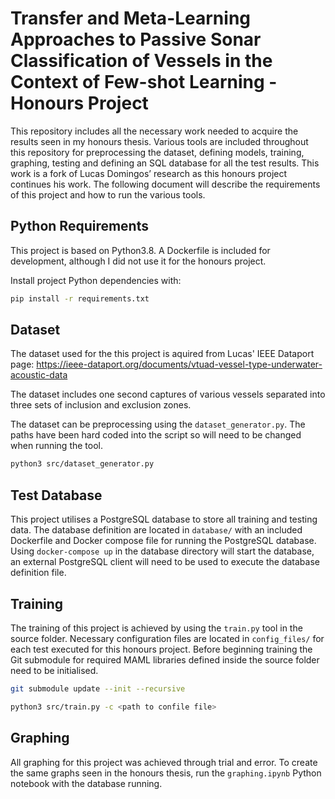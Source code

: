 # Transfer and Meta-Learning Approaches to Passive Sonar Classification of Vessels in the Context of Few-shot Learning - Honours Project
This repository includes all the necessary work needed to acquire the results seen in my honours thesis. Various tools are included throughout this repository for preprocessing the dataset, defining models, training, graphing, testing and defining an SQL database for all the test results. This work is a fork of Lucas Domingos’ research as this honours project continues his work. The following document will describe the requirements of this project and how to run the various tools.


## Python Requirements
This project is based on Python3.8. A Dockerfile is included for development, although I did not use it for the honours project.

Install project Python dependencies with:
```bash
pip install -r requirements.txt
```

## Dataset
The dataset used for the this project is aquired from Lucas' IEEE Dataport page: https://ieee-dataport.org/documents/vtuad-vessel-type-underwater-acoustic-data

The dataset includes one second captures of various vessels separated into three sets of inclusion and exclusion zones.

The dataset can be preprocessing using the `dataset_generator.py`. The paths have been hard coded into the script so will need to be changed when running the tool.

```bash
python3 src/dataset_generator.py
```

## Test Database
This project utilises a PostgreSQL database to store all training and testing data. The database definition are located in `database/` with an included Dockerfile and Docker compose file for running the PostgreSQL database. Using `docker-compose up` in the database directory will start the database, an external PostgreSQL client will need to be used to execute the database definition file.

## Training
The training of this project is achieved by using the `train.py` tool in the source folder. Necessary configuration files are located in `config_files/` for each test executed for this honours project. Before beginning training the Git submodule for required MAML libraries defined inside the source folder need to be initialised.

```bash
git submodule update --init --recursive
```
```bash
python3 src/train.py -c <path to confile file>
```

## Graphing
All graphing for this project was achieved through trial and error. To create the same graphs seen in the honours thesis, run the `graphing.ipynb` Python notebook with the database running.